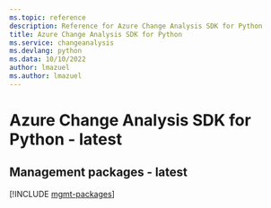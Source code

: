 ```yaml
---
ms.topic: reference
description: Reference for Azure Change Analysis SDK for Python
title: Azure Change Analysis SDK for Python
ms.service: changeanalysis
ms.devlang: python
ms.data: 10/10/2022
author: lmazuel
ms.author: lmazuel
---
```

# Azure Change Analysis SDK for Python - latest

## Management packages - latest
[!INCLUDE [mgmt-packages](change-analysis-mgmt-index.md)]